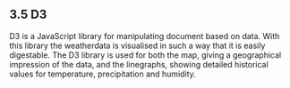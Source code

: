 ## 3.5 D3

D3 is a JavaScript library for manipulating document based on data. With this library the weatherdata is visualised in such a way that it is easily digestable. The D3 library is used for both the map, giving a geographical impression of the data, and the linegraphs, showing detailed historical values for temperature, precipitation and humidity.
